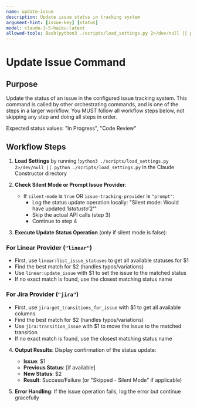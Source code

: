 ```yaml
---
name: update-issue
description: Update issue status in tracking system
argument-hint: [issue-key] [status]
model: claude-3-5-haiku-latest
allowed-tools: Bash(python3 ./scripts/load_settings.py 2>/dev/null || python ./scripts/load_settings.py)
---
```


# Update Issue Command

## Purpose

Update the status of an issue in the configured issue tracking system.
This command is called by other orchestrating commands, and is one of the steps in a larger workflow.
You MUST follow all workflow steps below, not skipping any step and doing all steps in order.

Expected status values: "In Progress", "Code Review"

## Workflow Steps

1. **Load Settings** by running !`python3 ./scripts/load_settings.py 2>/dev/null || python ./scripts/load_settings.py` in the Claude Constructor directory

2. **Check Silent Mode or Prompt Issue Provider**:
   - If `silent-mode` is `true` OR `issue-tracking-provider` is `"prompt"`:
     - Log the status update operation locally: "Silent mode: Would have updated $1 status to '$2'"
     - Skip the actual API calls (step 3)
     - Continue to step 4

3. **Execute Update Status Operation** (only if silent mode is false):

### For Linear Provider (`"linear"`)
- First, use `linear:list_issue_statuses` to get all available statuses for $1
- Find the best match for $2 (handles typos/variations)
- Use `linear:update_issue` with $1 to set the issue to the matched status
- If no exact match is found, use the closest matching status name

### For Jira Provider (`"jira"`)
- First, use `jira:get_transitions_for_issue` with $1 to get all available columns
- Find the best match for $2 (handles typos/variations)
- Use `jira:transition_issue` with $1 to move the issue to the matched transition
- If no exact match is found, use the closest matching status name

4. **Output Results**: Display confirmation of the status update:
   - **Issue**: $1
   - **Previous Status**: [if available]
   - **New Status**: $2
   - **Result**: Success/Failure (or "Skipped - Silent Mode" if applicable)

5. **Error Handling**: If the issue operation fails, log the error but continue gracefully